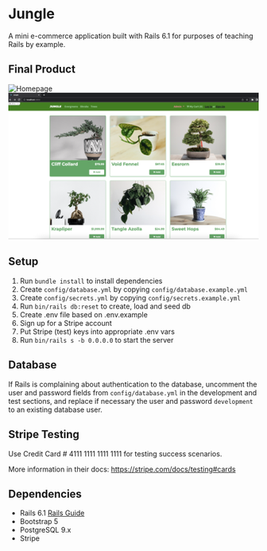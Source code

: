 # Jungle

A mini e-commerce application built with Rails 6.1 for purposes of teaching Rails by example.

## Final Product

![Homepage](https://github.com/Leeyanhawrt/jungle-rails-LHL/blob/master/images/Screen%20Shot%202022-08-30%20at%205.55.07%20PM.png?raw=true)
![Product List](https://github.com/Leeyanhawrt/jungle-rails-LHL/blob/master/images/Screen%20Shot%202022-08-30%20at%205.55.18%20PM.png?raw=true)

## Setup

1. Run `bundle install` to install dependencies
2. Create `config/database.yml` by copying `config/database.example.yml`
3. Create `config/secrets.yml` by copying `config/secrets.example.yml`
4. Run `bin/rails db:reset` to create, load and seed db
5. Create .env file based on .env.example
6. Sign up for a Stripe account
7. Put Stripe (test) keys into appropriate .env vars
8. Run `bin/rails s -b 0.0.0.0` to start the server

## Database

If Rails is complaining about authentication to the database, uncomment the user and password fields from `config/database.yml` in the development and test sections, and replace if necessary the user and password `development` to an existing database user.

## Stripe Testing

Use Credit Card # 4111 1111 1111 1111 for testing success scenarios.

More information in their docs: <https://stripe.com/docs/testing#cards>

## Dependencies

- Rails 6.1 [Rails Guide](http://guides.rubyonrails.org/v6.1/)
- Bootstrap 5
- PostgreSQL 9.x
- Stripe
